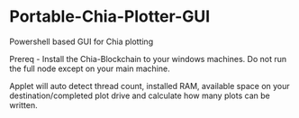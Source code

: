# Portable-Chia-Plotter-GUI
Powershell based GUI for Chia plotting 

Prereq - Install the Chia-Blockchain to your windows machines. Do not run the full node except on your main machine. 

Applet will auto detect thread count, installed RAM, available space on your destination/completed plot drive and calculate how many plots can be written.
